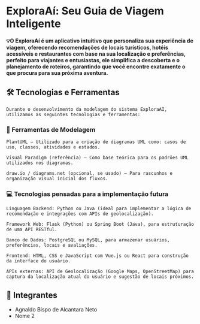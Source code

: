 # ExploraAí: Seu Guia de Viagem Inteligente

#### 💡O ExploraAí é um aplicativo intuitivo que personaliza sua experiência de viagem, oferecendo recomendações de locais turísticos, hotéis acessíveis e restaurantes com base na sua localização e preferências, perfeito para viajantes e entusiastas, ele simplifica a descoberta e o planejamento de roteiros, garantindo que você encontre exatamente o que procura para sua próxima aventura.




## 🛠 Tecnologias e Ferramentas
```
Durante o desenvolvimento da modelagem do sistema ExploraAI, utilizamos as seguintes tecnologias e ferramentas:
```

### 🔧 Ferramentas de Modelagem
```
PlantUML – Utilizado para a criação de diagramas UML como: casos de uso, classes, atividades e estados.

Visual Paradigm (referência) – Como base teórica para os padrões UML utilizados nos diagramas.

draw.io / diagrams.net (opcional, se usado) – Para rascunhos e organização visual inicial dos fluxos.
```

### 💻 Tecnologias pensadas para a implementação futura
```
Linguagem Backend: Python ou Java (ideal para implementar a lógica de recomendação e integrações com APIs de geolocalização).

Framework Web: Flask (Python) ou Spring Boot (Java), para estruturação de uma API RESTful.

Banco de Dados: PostgreSQL ou MySQL, para armazenar usuários, preferências, locais e avaliações.

Frontend: HTML, CSS e JavaScript com Vue.js ou React para construção da interface do usuário.

APIs externas: API de Geolocalização (Google Maps, OpenStreetMap) para captura da localização atual do usuário e sugestão de locais próximos.
```

## 👥 Integrantes
- Agnaldo Bispo de Alcantara Neto
- Nome 2 


